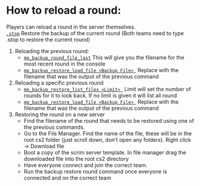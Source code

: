 # How to reload a round:  
Players can reload a round in the server themselves. \
[`.stop`](https://shobhit-pathak.github.io/MatchZy/commands/) Restore the backup of the current round (Both teams need to type .stop to restore the current round)
1. Reloading the previous round:  
	-   [`mp_backup_round_file_last`](https://totalcsgo.com/commands/mpbackuproundfilelast) This will give you the filename for the most recent round in the console
	-   [`mp_backup_restore_load_file <Backup File> `](https://totalcsgo.com/commands/mpbackuprestoreloadfile) Replace <Backup File> with the filename that was the output of the previous command
2. Reloading a specific previous round
	-   [`mp_backup_restore_list_files <Limit> `](https://totalcsgo.com/commands/mpbackuprestorelistfiles) Limit will set the number of rounds for it to look back. If no limit is given it will list all round
	-   [`mp_backup_restore_load_file <Backup File> `](https://totalcsgo.com/commands/mpbackuprestoreloadfile) Replace <Backup File> with the filename that was the output of the previous command
3. Restoring the round on a new server
	- Find the filename of the round that needs to be restored using one of the previous commands.
	- Go to the File Manager. Find the name of the file, these will be in the root cs2 folder (just scroll down, don’t open any folders). Right click -> Download file
	- Boot a copy of the scrim server template. In file manager drag the downloaded file into the root cs2 directory
	- Have everyone connect and join the correct team.
	- Run the backup restore round command once everyone is connected and on the correct team